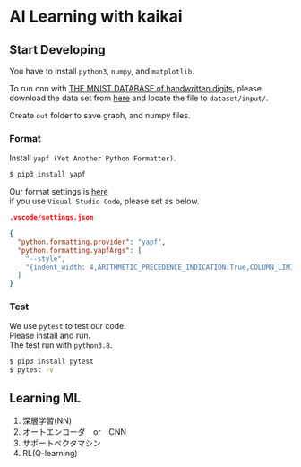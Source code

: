 # AI Learning with kaikai

## Start Developing
You have to install `python3`, `numpy`, and `matplotlib`.

To run cnn with [THE MNIST DATABASE of handwritten digits](http://yann.lecun.com/exdb/mnist/),
please download the data set from [here](https://storage.googleapis.com/tensorflow/tf-keras-datasets/mnist.npz) and locate the file to `dataset/input/`.  

Create `out` folder to save graph, and numpy files.

### Format
Install `yapf (Yet Another Python Formatter)`.

```sh
$ pip3 install yapf
```
Our format settings is [here](./.style.yapf)  
if you use `Visual Studio Code`, please set as below.     

```json
.vscode/settings.json

{
  "python.formatting.provider": "yapf",
  "python.formatting.yapfArgs": [
    "--style",
    "{indent_width: 4,ARITHMETIC_PRECEDENCE_INDICATION:True,COLUMN_LIMIT:120,BLANK_LINES_AROUND_TOP_LEVEL_DEFINITION=1,based_on_style: google}"
  ]
}
```

### Test
We use `pytest` to test our code.  
Please install and run.  
The test run with `python3.8`.  

```sh
$ pip3 install pytest
$ pytest -v
```
## Learning ML  
1. 深層学習(NN)
1. オートエンコーダ　or　CNN
1. サポートベクタマシン
1. RL(Q-learning)  
